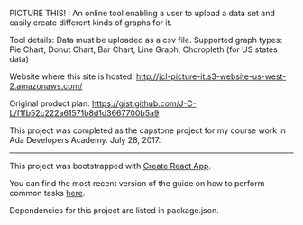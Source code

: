 

PICTURE THIS! :  An online tool enabling a user to upload a data set and easily create different kinds of graphs for it.

Tool details:
Data must be uploaded as a csv file.
Supported graph types: Pie Chart, Donut Chart, Bar Chart, Line Graph, Choropleth (for US states data)

Website where this site is hosted:
http://jcl-picture-it.s3-website-us-west-2.amazonaws.com/

Original product plan: https://gist.github.com/J-C-L/f1fb52c222a61571b8d1d3667700b5a9

This project was completed as the capstone project for my course work in Ada Developers Academy. July 28, 2017.

--------------------------------------------------------

This project was bootstrapped with [Create React App](https://github.com/facebookincubator/create-react-app).

You can find the most recent version of the guide on how to perform common tasks [here](https://github.com/facebookincubator/create-react-app/blob/master/packages/react-scripts/template/README.md).

Dependencies for this project are listed in package.json.
